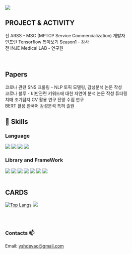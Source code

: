 ![](https://github-profile-summary-cards.vercel.app/api/cards/profile-details?username=ysh8614&theme=nord_dark)


  <div align=left>
  
## PROJECT & ACTIVITY
전 ARSS - MSC (MPTCP Service Commercialization) 개발자<br>
인프런 Tensorflow 톺아보기 Season1 - 강사<br>
전 INJE Medical LAB - 연구원<br><br><br>

## Papers
코로나 관련 SNS 크롤링 - NLP 토픽 모델링, 감성분석 논문 작성<br>
코로나 블루 - 비만관련 키워드에 대한 자연어 분석 논문 작성 튜터링<br>
치매 조기탐지 CV 활용 연구 전망 수집 연구<br>
BERT 활용 한국어 감성분석 특허 출원<br>



## 💪 Skills
### Language
<img src="https://img.shields.io/badge/Python-3776AB?style=for-the-badge&logo=Python&logoColor=white">
<img src="https://img.shields.io/badge/Rust-AA2704?style=for-the-badge&logo=Rust&logoColor=white">
<img src="https://img.shields.io/badge/TypeScript-3178C6?style=for-the-badge&logo=typescript&logoColor=white">
<img src="https://img.shields.io/badge/Java-437291?style=for-the-badge&logo=openjdk&logoColor=white">

  
### Library and FrameWork
<img src="https://img.shields.io/badge/Spring-6DB33F?style=for-the-badge&logo=spring&logoColor=white">
<img src="https://img.shields.io/badge/NestJS-E0234E?style=for-the-badge&logo=nestjs&logoColor=white">
<img src="https://img.shields.io/badge/FastAPI-009688?style=for-the-badge&logo=FastAPI&logoColor=white">
<img src="https://img.shields.io/badge/pytorch-EE4C2C?style=for-the-badge&logo=pytorch&logoColor=white">
<img src="https://img.shields.io/badge/tensorflow-FF6F00?style=for-the-badge&logo=tensorflow&logoColor=white">
<img src="https://img.shields.io/badge/Mlflow-0194E2?style=for-the-badge&logo=Mlflow&logoColor=white">
<img src="https://img.shields.io/badge/OpenCV-5C3EE8?style=for-the-badge&logo=OpenCV&logoColor=white">
  <br><br>
 
 
  

## CARDS
    
  [![Top Langs](https://github-readme-stats.vercel.app/api/top-langs/?username=ysh8614&layout=compact)](https://github.com/anuraghazra/github-readme-stats)
  <a href="https://solved.ac/profile/injefol"><img src="https://github-readme-solvedac-hyp3rflow.vercel.app/api/?handle=injefol"/></a>
                                                 
<br><br>

### Contacts 📫

 Email: yshdevac@gmail.com

